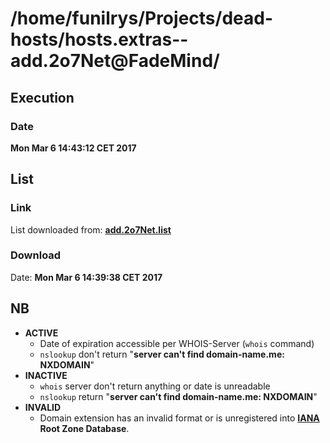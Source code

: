 # /home/funilrys/Projects/dead-hosts/hosts.extras--add.2o7Net@FadeMind/

## Execution
### Date
**Mon Mar  6 14:43:12 CET 2017**

## List
### Link
List downloaded from: **[add.2o7Net.list](https://github.com/FadeMind/hosts.extras/blob/master/add.2o7Net/hosts)**
### Download
Date: **Mon Mar  6 14:39:38 CET 2017**

## NB
* **ACTIVE**
    * Date of expiration accessible per WHOIS-Server (`whois` command)
    * `nslookup` don't return "**server can't find domain-name.me: NXDOMAIN**"
* **INACTIVE**
    * `whois` server don't return anything or date is unreadable
    * `nslookup` return "**server can't find domain-name.me: NXDOMAIN**"
* **INVALID**
    * Domain extension has an invalid format or is unregistered into **[IANA](https://www.iana.org/domains/root/db) Root Zone Database**.
